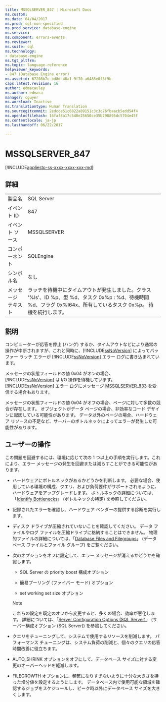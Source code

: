 ```yaml
---
title: MSSQLSERVER_847 | Microsoft Docs
ms.custom: 
ms.date: 04/04/2017
ms.prod: sql-non-specified
ms.prod_service: database-engine
ms.service: 
ms.component: errors-events
ms.reviewer: 
ms.suite: sql
ms.technology:
- database-engine
ms.tgt_pltfrm: 
ms.topic: language-reference
helpviewer_keywords:
- 847 (Database Engine error)
ms.assetid: 67208b7c-bd8d-48a1-9f70-a6488e0f5f9b
caps.latest.revision: 16
author: edmacauley
ms.author: edmaca
manager: cguyer
ms.workload: Inactive
ms.translationtype: Human Translation
ms.sourcegitcommit: 2edcce51c6822a89151c3c3c76fbaacb5edd54f4
ms.openlocfilehash: 16faf8a17c540e25650ce35b298895dc5704e45f
ms.contentlocale: ja-jp
ms.lasthandoff: 06/22/2017

---
```

# <a name="mssqlserver847"></a>MSSQLSERVER_847
[!INCLUDE[appliesto-ss-xxxx-xxxx-xxx-md](../../includes/appliesto-ss-xxxx-xxxx-xxx-md.md)]
  
## <a name="details"></a>詳細  
  
|||  
|-|-|  
|製品名|SQL Server|  
|イベント ID|847|  
|イベント ソース|MSSQLSERVER|  
|コンポーネント|SQLEngine|  
|シンボル名|なし|  
|メッセージ テキスト|ラッチを待機中にタイムアウトが発生しました。クラス '%ls'、ID %p、型 %d、タスク 0x%p : %d、待機時間 %d、フラグ 0x%I64x、所有しているタスク 0x%p。 待機を続行します。|  
  
## <a name="explanation"></a>説明  
コンピューターが応答を停止 (ハング) するか、タイムアウトなどにより通常の操作が中断されますが、これと同時に、[!INCLUDE[ssNoVersion](../../includes/ssnoversion-md.md)] によってバッファー ラッチ エラーが [!INCLUDE[ssNoVersion](../../includes/ssnoversion-md.md)] エラー ログに書き込まれています。  
  
メッセージの状態フィールドの値 0x04 がオンの場合、[!INCLUDE[ssNoVersion](../../includes/ssnoversion-md.md)] は I/O 操作を待機しています。 [!INCLUDE[ssNoVersion](../../includes/ssnoversion-md.md)] エラー ログにメッセージ [MSSQLSERVER_833](~/relational-databases/errors-events/mssqlserver-833-database-engine-error.md) を受信する場合もあります。  
  
メッセージの状態フィールドの値 0x04 がオフの場合、ページに対して多数の競合が存在します。 オブジェクトがデータ ページの場合、非効率なコード デザインに起因している可能性があります。 データ以外のページの場合、ハードウェア リソースの不足など、サーバーのボトルネックによってエラーが発生した可能性があります。  
  
## <a name="user-action"></a>ユーザーの操作  
この問題を回避するには、環境に応じて次の 1 つ以上の手順を実行します。これにより、エラー メッセージの発生を回避または減らすことができる可能性があります。  
  
-   ハードウェアにボトルネックがあるかどうかを判断します。 必要な場合、使用している環境の構成、クエリ、および負荷要件がサポートされるように、ハードウェアをアップグレードします。 ボトルネックの詳細については、「[Identify Bottlenecks](~/relational-databases/performance/identify-bottlenecks.md)」 (ボトルネックの特定) を参照してください。  
  
-   記録されたエラーを確認し、ハードウェア ベンダーの提供する診断を実行します。  
  
-   ディスク ドライブが圧縮されていないことを確認してください。 データ ファイルやログ ファイルを圧縮ドライブに格納することはできません。 物理的ファイルの詳細については、「[Database Files and Filegroups](~/relational-databases/databases/database-files-and-filegroups.md)」 (データベース ファイルとファイル グループ) をご覧ください。  
  
-   次のオプションをオフに設定して、エラー メッセージが消えるかどうかを確認します。  
  
    -   SQL Server の priority boost 構成オプション  
  
    -   簡易プーリング (ファイバー モード) オプション  
  
    -   set working set size オプション  
  
    > [!NOTE]  
    > これらの設定を既定のオフから変更すると、多くの場合、効率が悪化します。 詳細については、「[Server Configuration Options &#40;SQL Server&#41;](~/database-engine/configure-windows/server-configuration-options-sql-server.md)」 (サーバー構成オプション (SQL Server)) を参照してください。  
  
-   クエリをチューニングして、システムで使用するリソースを削減します。 パフォーマンス チューニングは、システム負荷の削減と、個々のクエリの応答時間改善に役立ちます。  
  
-   AUTO_SHRINK オプションをオフにして、データベース サイズに対する変更のオーバーヘッドを軽減します。  
  
-   FILEGROWTH オプションに、頻繁になりすぎないように十分な大きさを持った増分値を設定するようにします。 データベース内で使用可能な領域を確認するジョブをスケジュールし、ピーク時以外にデータベース サイズを大きくします。  
  

